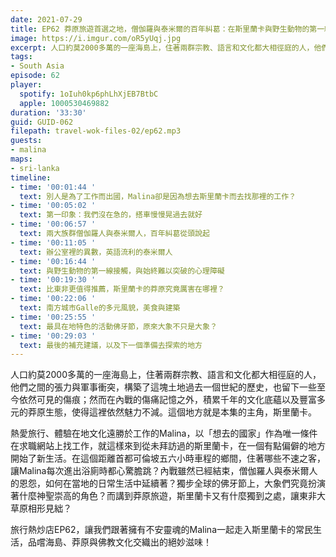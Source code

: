 ```yaml
---
date: 2021-07-29
title: EP62 莽原旅遊首選之地，僧伽羅與泰米爾的百年糾葛：在斯里蘭卡與野生動物的第一線接觸 ft. 用工作探索世界的旅人 Malina
image: https://i.imgur.com/oR5yUqj.jpg
excerpt: 人口約莫2000多萬的一座海島上，住著兩群宗教、語言和文化都大相徑庭的人，他們之間的張力與軍事衝突，構築了這塊土地過去一個世紀的歷史，也留下一些至今依然可見的傷痕；然而在內戰的傷痛記憶之外，積累千年的文化底蘊以及豐富多元的莽原生態，使得這裡依然魅力不減。這個地方就是本集的主角，斯里蘭卡。
tags:
- South Asia
episode: 62
player:
  spotify: 1oIuh0kp6phLhXjEB7BtbC
  apple: 1000530469882
duration: '33:30'
guid: GUID-062
filepath: travel-wok-files-02/ep62.mp3
guests:
- malina
maps:
- sri-lanka
timeline:
- time: '00:01:44 '
  text: 別人是為了工作而出國，Malina卻是因為想去斯里蘭卡而去找那裡的工作？
- time: '00:05:02 '
  text: 第一印象：我們沒在急的，搭車慢慢晃過去就好
- time: '00:06:57 '
  text: 兩大族群僧伽羅人與泰米爾人，百年糾葛從頭說起
- time: '00:11:05 '
  text: 辦公室裡的異數，英語流利的泰米爾人
- time: '00:16:44 '
  text: 與野生動物的第一線接觸，與始終難以突破的心理障礙
- time: '00:19:30 '
  text: 比東非更值得推薦，斯里蘭卡的莽原究竟厲害在哪裡？
- time: '00:22:06 '
  text: 南方城市Galle的多元風貌，美食與建築
- time: '00:25:55 '
  text: 最具在地特色的活動佛牙節，原來大象不只是大象？
- time: '00:29:03 '
  text: 最後的補充建議，以及下一個準備去探索的地方
---
```


人口約莫2000多萬的一座海島上，住著兩群宗教、語言和文化都大相徑庭的人，他們之間的張力與軍事衝突，構築了這塊土地過去一個世紀的歷史，也留下一些至今依然可見的傷痕；然而在內戰的傷痛記憶之外，積累千年的文化底蘊以及豐富多元的莽原生態，使得這裡依然魅力不減。這個地方就是本集的主角，斯里蘭卡。

熱愛旅行、體驗在地文化遠勝於工作的Malina，以「想去的國家」作為唯一條件在求職網站上找工作，就這樣來到從未拜訪過的斯里蘭卡，在一個有點偏僻的地方開始了新生活。在這個距離首都可倫坡五六小時車程的鄉間，住著哪些不速之客，讓Malina每次進出浴廁時都心驚膽跳？內戰雖然已經結束，僧伽羅人與泰米爾人的恩怨，如何在當地的日常生活中延續著？獨步全球的佛牙節上，大象們究竟扮演著什麼神聖崇高的角色？而講到莽原旅遊，斯里蘭卡又有什麼獨到之處，讓東非大草原相形見絀？

旅行熱炒店EP62，讓我們跟著擁有不安靈魂的Malina一起走入斯里蘭卡的常民生活，品嚐海島、莽原與佛教文化交織出的絕妙滋味！

